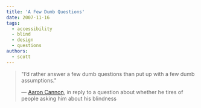 ```yaml
---
title: 'A Few Dumb Questions'
date: 2007-11-16
tags:
  - accessibility
  - blind
  - design
  - questions
authors:
  - scott
---
```


> "I’d rather answer a few dumb questions than put up with a few dumb assumptions."
>
> — [Aaron Cannon](http://northtemple.com/1078), in reply to a question about whether he tires of people asking him about his blindness
